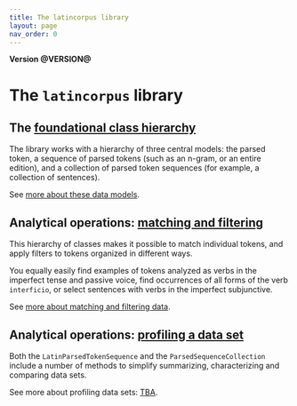 ```yaml
---
title: The latincorpus library
layout: page
nav_order: 0
---
```




**Version @VERSION@**

# The `latincorpus` library

## The [foundational class hierarchy](./datamodels/)

The library works with a hierarchy of three central models:  the parsed token, a sequence of parsed tokens (such as an n-gram, or an entire edition), and a collection of parsed token sequences (for example, a collection of sentences).

See [more about these data models](./datamodels/).


## Analytical operations: [matching and filtering](./querying/)

This hierarchy of classes makes it possible to match individual tokens, and apply filters to tokens organized in different ways.  

You equally easily find examples of tokens analyzed as  verbs in the imperfect tense and passive voice, find  occurrences of all forms of the verb `interficio`, or select sentences with verbs in the imperfect subjunctive.

See [more about matching and filtering data](./querying/).


## Analytical operations: [profiling a data set](./profiling/)

Both the `LatinParsedTokenSequence` and the `ParsedSequenceCollection` include a number of methods to simplify summarizing, characterizing and comparing data sets.


See more about profiling data sets:  [TBA](./profiling/).
